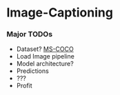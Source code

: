 # Image-Captioning

### Major TODOs
- Dataset? [MS-COCO](https://cocodataset.org/)
- Load Image pipeline
- Model architecture?
- Predictions
- ???
- Profit
